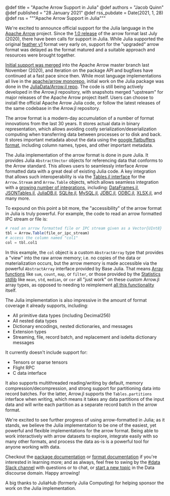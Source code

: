 @def title = "Apache Arrow Support in Julia"
@def authors = "Jacob Quinn"
@def published = "28 January 2021"
@def rss_pubdate = Date(2021, 1, 28)
@def rss = """Apache Arrow Support in Julia"""

We're excited to announce official support for the Julia language in the [Apache Arrow](https://arrow.apache.org/) project. Since the [1.0 release](https://arrow.apache.org/blog/2020/07/24/1.0.0-release/) of the arrow format last July (2020), there have been calls for support in Julia. While Julia supported the original [feather v1](https://github.com/JuliaData/Feather.jl) format very early on, support for the "upgraded" arrow format was delayed as the format matured and a suitable approach and resources were brought together.

[Initial support was merged](https://github.com/apache/arrow/pull/8547) into the Apache Arrow master branch last November (2020), and iteration on the package API and bugfixes have continued at a fast pace since then. While most language implementations all live in the [apache/arrow monorepo](https://github.com/apache/arrow), initial work on the Julia package was done in the [JuliaData/Arrow.jl repo](https://github.com/JuliaData/Arrow.jl). The code is still being actively developed in the Arrow.jl repository, with snapshots merged "upstream" for major releases of the Apache Arrow project itself. Users can choose to install the official Apache Arrow Julia code, or follow the latest releases of the same codebase in the Arrow.jl repository.

The arrow format is a modern-day accumulation of a number of format innovations from the last 30 years. It stores actual data in binary representation, which allows avoiding costly serialization/deserialization computing when transferring data between processes or to disk and back. It stores important metadata about the data using the [google flatbuffers format](https://google.github.io/flatbuffers/), including column names, types, and other important metadata.

The Julia implementation of the arrow format is done in pure Julia. It provides Julia `AbstractVector` objects for referencing data that conforms to the Arrow standard.  This allows users to seamlessly interface Arrow formatted data with a great deal of existing Julia code. A key integration that allows such interoperability is via the [Tables.jl interface](https://tables.juliadata.org/stable/) for the `Arrow.Stream` and `Arrow.Table` objects, which allows seamless integration with a [growing number of integrations](https://github.com/JuliaData/Tables.jl/blob/master/INTEGRATIONS.md), including: [DataFrames.jl](https://github.com/JuliaData/DataFrames.jl), [JSONTables.jl](https://github.com/JuliaData/JSONTables.jl), [JuliaDB.jl](https://github.com/JuliaData/JuliaDB.jl), [SQLite.jl](https://github.com/JuliaDatabases/SQLite.jl), [MySQL.jl](https://github.com/JuliaDatabases/MySQL.jl), [JDBC.jl](https://github.com/JuliaDatabases/JDBC.jl), [ODBC.jl](https://github.com/JuliaDatabases/ODBC.jl), [XLSX.jl](https://github.com/felipenoris/XLSX.jl), and many more.

To expound on this point a bit more, the "accessibility" of the arrow format in Julia is truly powerful. For example, the code to read an arrow formatted IPC stream or file is:

```julia
# read an arrow formatted file or IPC stream given as a Vector{UInt8}
tbl = Arrow.Table(file_or_ipc_stream)
# access the column named "col1"
col = tbl.col1
```

In this example, the `col` object is a custom `AbstractArray` type that provides a "view" into the raw arrow memory; i.e. no copies of the data or materialization occurs, but the arrow memory is made accessible via the powerful `AbstractArray` interface provided by Base Julia. That means [Array functions](https://docs.julialang.org/en/v1/base/arrays/#Array-functions) like `sum`, `count`, `map`, or `filter`, or those provided by the [Statistics stdlib](https://docs.julialang.org/en/v1/stdlib/Statistics/) like `mean`, `std`, `median`, or `cor` all "just work" on these custom Arrow.jl array types, as opposed to needing to reimplement [all this functionality](https://docs.julialang.org/en/v1/stdlib/Statistics/) itself.

The Julia implementation is also impressive in the amount of format coverage it already supports, including:

  * All primitive data types (including Decimal256)
  * All nested data types
  * Dictionary encodings, nested dictionaries, and messages
  * Extension types
  * Streaming, file, record batch, and replacement and isdelta dictionary messages

It currently doesn't include support for:

  * Tensors or sparse tensors
  * Flight RPC
  * C data interface

It also supports multithreaded reading/writing by default, memory compression/decompression, and strong support for partitioning data into record batches. For the latter, Arrow.jl supports the `Tables.partitions` interface when writing, which means it takes any data partitions of the input data and will write each partition as a separate record batch in the arrow format.

We're excited to see further progress of using arrow-formatted in Julia; as it stands, we believe the Julia implementation to be one of the easiest, yet powerful and flexible implementations for the arrow format. Being able to work interactively with arrow datasets to explore, integrate easily with so many other formats, and process the data as-is is a powerful tool for anyone working with data.

Checkout the [package documentation](https://arrow.juliadata.org/stable/) or [format documentation](https://arrow.apache.org/docs/index.html) if you're interested in learning more; and as always, feel free to swing by the [#data Slack channel](https://julialang.slack.com/messages/data/) with questions or to chat, or [start a new topic](https://discourse.julialang.org/c/domain/data/16) in the Data discourse domain. Happy arrowing!

A big thanks to JuliaHub (formerly Julia Computing) for helping sponsor the work on the Julia implementation.
